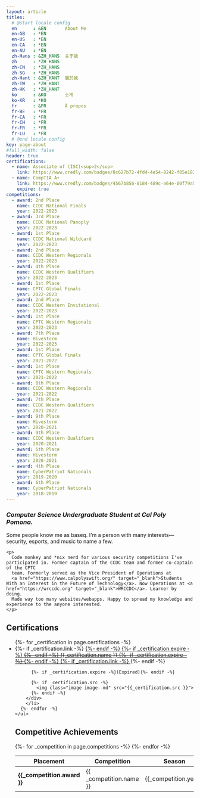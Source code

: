 ```yaml
---
layout: article
titles:
  # @start locale config
  en      : &EN       About Me
  en-GB   : *EN
  en-US   : *EN
  en-CA   : *EN
  en-AU   : *EN
  zh-Hans : &ZH_HANS  关于我
  zh      : *ZH_HANS
  zh-CN   : *ZH_HANS
  zh-SG   : *ZH_HANS
  zh-Hant : &ZH_HANT  關於我
  zh-TW   : *ZH_HANT
  zh-HK   : *ZH_HANT
  ko      : &KO       소개
  ko-KR   : *KO
  fr      : &FR       À propos
  fr-BE   : *FR
  fr-CA   : *FR
  fr-CH   : *FR
  fr-FR   : *FR
  fr-LU   : *FR
  # @end locale config
key: page-about
#full_width: false
header: true
certifications:
  - name: Associate of (ISC)<sup>2</sup>
    link: https://www.credly.com/badges/8c627b72-4fd4-4e54-8242-f85e18221b51
  - name: CompTIA A+
    link: https://www.credly.com/badges/4567b856-8184-489c-a64e-00f79a5fa502
    expire: true
competitions:
  - award: 2nd Place
    name: CCDC National Finals
    year: 2022-2023
  - award: 3rd Place
    name: CCDC National Panoply
    year: 2022-2023
  - award: 1st Place
    name: CCDC National Wildcard
    year: 2022-2023
  - award: 2nd Place
    name: CCDC Western Regionals
    year: 2022-2023
  - award: 4th Place
    name: CCDC Western Qualifiers
    year: 2022-2023
  - award: 1st Place
    name: CPTC Global Finals
    year: 2022-2023
  - award: 2nd Place
    name: CCDC Western Invitational
    year: 2022-2023
  - award: 1st Place
    name: CPTC Western Regionals
    year: 2022-2023
  - award: 7th Place 
    name: Hivestorm 
    year: 2022-2023
  - award: 1st Place
    name: CPTC Global Finals
    year: 2021-2022
  - award: 1st Place
    name: CPTC Western Regionals
    year: 2021-2022
  - award: 8th Place 
    name: CCDC Western Regionals 
    year: 2021-2022
  - award: 7th Place 
    name: CCDC Western Qualifiers 
    year: 2021-2022
  - award: 9th Place 
    name: Hivestorm 
    year: 2020-2021
  - award: 9th Place
    name: CCDC Western Qualifiers
    year: 2020-2021
  - award: 6th Place 
    name: Hivestorm 
    year: 2020-2021
  - award: 4th Place
    name: CyberPatriot Nationals 
    year: 2019-2020
  - award: 6th Place
    name: CyberPatriot Nationals 
    year: 2018-2019
---
```

<div id=about>
  <h3 ><i>Computer Science Undergraduate Student at Cal Poly Pomona. </i></h3>
  <div>
    <p>
      Some people know me as baseq. I'm a person with many interests&#8212;security, esports, and music to name a few.
    </p>

    <p>
      Code monkey and *nix nerd for various security competitions I've participated in. Former captain of the CCDC team and former co-captain of the CPTC
      team. Formerly served as the Vice President of Operations at
      <a href="https://www.calpolyswift.org/" target="_blank">Students With an Interest in the Future of Technology</a>. Now Operations at <a href="https://wrccdc.org" target="_blank">WRCCDC</a>. Learner by doing.
      Made way too many websites/webapps. Happy to spread my knowledge and experience to the anyone interested.
    </p>
  </div>

  <div>
    <div>
      <h2>Certifications</h2>
    </div>
    <div class="certifications">
    <ul>
      {%- for _certification in page.certifications -%}
        <li>
        <div class="cert">
          {%- if _certification.link -%}
            <a href="{{ _certification.link }}" target="_blank">
          {%- endif -%}
          {%- if _certification.expire -%}
          <s>
          {%- endif -%}
            {{_certification.name }}
          {%- if _certification.expire -%}
          </s>
          {%- endif -%}
          {%- if _certification.link -%}
          </a>
          {%- endif -%}

          {%- if _certification.expire -%}(Expired){%- endif -%}

          {%- if _certification.src -%}
            <img class="image image--md" src="{{_certification.src }}">
          {%- endif -%}
        </div>
        </li>
      {%- endfor -%}
    </ul>
  </div>
  
  <div>
    <div>
      <h2>Competitive Achievements</h2>
    </div>
    <table class="competitions">
      <thead>
          <tr>
              <th>Placement</th>
              <th>Competition</th>
              <th>Season</th>
          </tr>
      </thead>
      <tbody>
        {%- for _competition in page.competitions -%}
          <tr>
            <td><b>{{_competition.award }}</b></td>
            <td>{{ _competition.name }}</td>
            <td>{{_competition.year}}</td>
          </tr>
        {%- endfor -%}
      </tbody>
    </table>
  </div>
</div>
